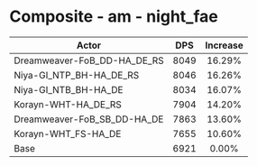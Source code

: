 # Composite - am - night_fae
| Actor | DPS | Increase |
|---|:---:|:---:|
|Dreamweaver-FoB_DD-HA_DE_RS|8049|16.29%|
|Niya-GI_NTP_BH-HA_DE_RS|8046|16.26%|
|Niya-GI_NTB_BH-HA_DE|8034|16.07%|
|Korayn-WHT-HA_DE_RS|7904|14.20%|
|Dreamweaver-FoB_SB_DD-HA_DE|7863|13.60%|
|Korayn-WHT_FS-HA_DE|7655|10.60%|
|Base|6921|0.00%|
